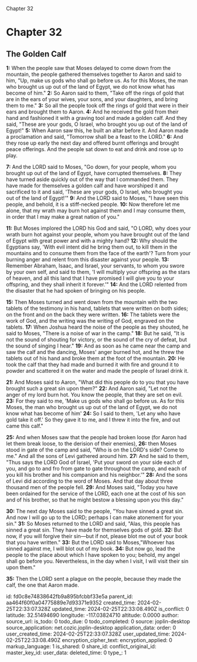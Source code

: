 Chapter 32

# Chapter 32

## The Golden Calf

**1:** When the people saw that Moses delayed to come down from the mountain, the people gathered themselves together to Aaron and said to him, "Up, make us gods who shall go before us. As for this Moses, the man who brought us up out of the land of Egypt, we do not know what has become of him."
**2:** So Aaron said to them, "Take off the rings of gold that are in the ears of your wives, your sons, and your daughters, and bring them to me."
**3:** So all the people took off the rings of gold that were in their ears and brought them to Aaron.
**4:** And he received the gold from their hand and fashioned it with a graving tool and made a golden calf. And they said, "These are your gods, O Israel, who brought you up out of the land of Egypt!"
**5:** When Aaron saw this, he built an altar before it. And Aaron made a proclamation and said, "Tomorrow shall be a feast to the LORD."
**6:** And they rose up early the next day and offered burnt offerings and brought peace offerings. And the people sat down to eat and drink and rose up to play.

**7:** And the LORD said to Moses, "Go down, for your people, whom you brought up out of the land of Egypt, have corrupted themselves.
**8:** They have turned aside quickly out of the way that I commanded them. They have made for themselves a golden calf and have worshiped it and sacrificed to it and said, 'These are your gods, O Israel, who brought you out of the land of Egypt!'"
**9:** And the LORD said to Moses, "I have seen this people, and behold, it is a stiff-necked people.
**10:** Now therefore let me alone, that my wrath may burn hot against them and I may consume them, in order that I may make a great nation of you."

**11:** But Moses implored the LORD his God and said, "O LORD, why does your wrath burn hot against your people, whom you have brought out of the land of Egypt with great power and with a mighty hand?
**12:** Why should the Egyptians say, 'With evil intent did he bring them out, to kill them in the mountains and to consume them from the face of the earth'? Turn from your burning anger and relent from this disaster against your people.
**13:** Remember Abraham, Isaac, and Israel, your servants, to whom you swore by your own self, and said to them, 'I will multiply your offspring as the stars of heaven, and all this land that I have promised I will give you to your offspring, and they shall inherit it forever.'"
**14:** And the LORD relented from the disaster that he had spoken of bringing on his people.

**15:** Then Moses turned and went down from the mountain with the two tablets of the testimony in his hand, tablets that were written on both sides; on the front and on the back they were written.
**16:** The tablets were the work of God, and the writing was the writing of God, engraved on the tablets.
**17:** When Joshua heard the noise of the people as they shouted, he said to Moses, "There is a noise of war in the camp."
**18:** But he said, "It is not the sound of shouting for victory, or the sound of the cry of defeat, but the sound of singing I hear."
**19:** And as soon as he came near the camp and saw the calf and the dancing, Moses' anger burned hot, and he threw the tablets out of his hand and broke them at the foot of the mountain.
**20:** He took the calf that they had made and burned it with fire and ground it to powder and scattered it on the water and made the people of Israel drink it.

**21:** And Moses said to Aaron, "What did this people do to you that you have brought such a great sin upon them?"
**22:** And Aaron said, "Let not the anger of my lord burn hot. You know the people, that they are set on evil.
**23:** For they said to me, 'Make us gods who shall go before us. As for this Moses, the man who brought us up out of the land of Egypt, we do not know what has become of him'
**24:** So I said to them, 'Let any who have gold take it off.' So they gave it to me, and I threw it into the fire, and out came this calf."

**25:** And when Moses saw that the people had broken loose (for Aaron had let them break loose, to the derision of their enemies),
**26:** then Moses stood in gate of the camp and said, "Who is on the LORD's side? Come to me." And all the sons of Levi gathered around him.
**27:** And he said to them, "Thus says the LORD God of Israel, 'Put your sword on your side each of you, and go to and fro from gate to gate throughout the camp, and each of you kill his brother and his companion and his neighbor.'"
**28:** And the sons of Levi did according to the word of Moses. And that day about three thousand men of the people fell.
**29:** And Moses said, "Today you have been ordained for the service of the LORD, each one at the cost of his son and of his brother, so that he might bestow a blessing upon you this day."

**30:** The next day Moses said to the people, "You have sinned a great sin. And now I will go up to the LORD; perhaps I can make atonement for your sin."
**31:** So Moses returned to the LORD and said, "Alas, this people has sinned a great sin. They have made for themselves gods of gold.
**32:** But now, if you will forgive their sin—but if not, please blot me out of your book that you have written."
**33:** But the LORD said to Moses,"Whoever has sinned against me, I will blot out of my book.
**34:** But now go, lead the people to the place about which I have spoken to you; behold, my angel shall go before you. Nevertheless, in the day when I visit, I will visit their sin upon them."

**35:** Then the LORD sent a plague on the people, because they made the calf, the one that Aaron made.


id: fd0c8e74838642fb9a895bfcbbf33e5a
parent_id: aa464f60f0a04775889e7d93371e9352
created_time: 2024-02-25T22:33:07.328Z
updated_time: 2024-02-25T22:33:08.490Z
is_conflict: 0
latitude: 32.51494690
longitude: -117.03824710
altitude: 0.0000
author: 
source_url: 
is_todo: 0
todo_due: 0
todo_completed: 0
source: joplin-desktop
source_application: net.cozic.joplin-desktop
application_data: 
order: 0
user_created_time: 2024-02-25T22:33:07.328Z
user_updated_time: 2024-02-25T22:33:08.490Z
encryption_cipher_text: 
encryption_applied: 0
markup_language: 1
is_shared: 0
share_id: 
conflict_original_id: 
master_key_id: 
user_data: 
deleted_time: 0
type_: 1